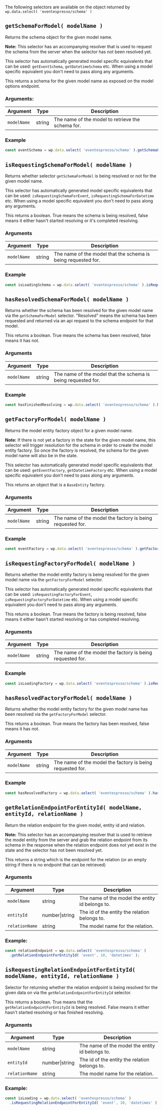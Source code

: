 The following selectors are available on the object returned by `wp.data.select( 'eventespresso/schema' )`

## `getSchemaForModel( modelName )`

Returns the schema object for the given model name.

**Note:**  This selector has an accompanying resolver that is used to request the schema from the server when the selector has not been resolved yet.

This selector has automatically generated model specific equivalents that can be used: `getEventSchema`, `getDatetimeSchema` etc.  When using a model specific equivalent you don't need to pass along any arguments.

This returns a schema for the given model name as exposed on the model options endpoint.

### Arguments:

| Argument    | Type   | Description                                      |
| ----------- | ------ | -------------------------------------------------|
| `modelName` | string | The name of the model to retrieve the schema for.|

### Example
```js
const eventSchema = wp.data.select( 'eventespresso/schema' ).getSchemaForModel( 'event' );
```

## `isRequestingSchemaForModel( modelName )`

Returns whether selector `getSchemaForModel` is being resolved or not for the given model name.

This selector has automatically generated model specific equivalents that can be used: `isRequestingSchemaForEvent`, `isRequestingSchemaForDatetime` etc.  When using a model specific equivalent you don't need to pass along any arguments.

This returns a boolean.  True means the schema is being resolved, false means it either hasn't started resolving or it's completed resolving.

### Arguments

| Argument    | Type   | Description                                                   |
| ----------- | ------ | ------------------------------------------------------------- |
| `modelName` | string | The name of the model that the schema is being requested for. |
 
### Example
```js
const isLoadingSchema = wp.data.select( 'eventespresso/schema' ).isRequestingSchemaForModel( 'event' );
```

## `hasResolvedSchemaForModel( modelName )`

Returns whether the schema has been resolved for the given model name via the `getSchemaForModel` selector.  "Resolved" means the schema has been requested and returned via an api request to the schema endpoint for that model.

This returns a boolean.  True means the schema has been resolved, false means it has not.

### Arguments

| Argument    | Type   | Description                                                   |
| ----------- | ------ | ------------------------------------------------------------- |
| `modelName` | string | The name of the model that the schema is being requested for. |

### Example
```js
const hasFinishedResolving = wp.data.select( 'eventespresso/schema' ).hasResolvedSchemaForModel( 'event' );
```

## `getFactoryForModel( modelName )`

Returns the model entity factory object for a given model name.

 **Note:** If there is not yet a factory in the state for the given model name, this selector will trigger resolution for the schema in order to create the model entity factory.  So once the factory is resolved, the schema for the given model name will also be in the state.
 
 This selector has automatically generated model specific equivalents that can be used: `getEventFactory`, `getDatetimeFactory` etc.  When using a model specific equivalent you don't need to pass along any arguments.
 
 This returns an object that is a `BaseEntity` factory.

### Arguments

| Argument    | Type   | Description                                              |
| ----------- | ------ | ---------------------------------------------------------|
| `modelName` | string | The name of the model the factory is being requested for.|

### Example

```js
const eventFactory = wp.data.select( 'eventespresso/schema' ).getFactoryForModel( 'event' );
```

## `isRequestingFactoryForModel( modelName )`

Returns whether the model entity factory is being resolved for the given model name via the `getFactoryForModel` selector.

This selector has automatically generated model specific equivalents that can be used: `isRequestingFactoryForEvent`, `isRequestingFactoryForDatetime` etc.  When using a model specific equivalent you don't need to pass along any arguments.

This returns a boolean.  True means the factory is being resolved, false means it either hasn't started resolving or has completed resolving.

### Arguments

| Argument    | Type   | Description                                               |
| ----------- | ------ | --------------------------------------------------------- |
| `modelName` | string | The name of the model the factory is being requested for. |

### Example
```js
const isLoadingFactory = wp.data.select( 'eventespresso/schema' ).isRequestingFactoryForModel( 'event' );
```

## `hasResolvedFactoryForModel( modelName )`

Returns whether the model entity factory for the given model name has been resolved via the `getFactoryForModel` selector.

This returns a boolean. True means the factory has been resolved, false means it has not.

### Arguments

| Argument    | Type   | Description                                               |
| ----------- | ------ | --------------------------------------------------------- |
| `modelName` | string | The name of the model the factory is being requested for. |

### Example
```js
const hasResolvedFactory = wp.data.select( 'eventespresso/schema' ).hasResolvedFactoryForModel( 'event' );
```

## `getRelationEndpointForEntityId( modelName, entityId, relationName )`

Return the relation endpoint for the given model, entity id and relation.

**Note:**  This selector has an accompanying resolver that is used to retrieve the model entity from the server and grab the relation endpoint from its schema in the response when the relation endpoint does not yet exist in the state and the selector has not been resolved yet.

This returns a string which is the endpoint for the relation (or an empty string if there is no endpoint that can be retrieved)

### Arguments

| Argument    | Type    | Description                                     |
| ----------- | ------- | ----------------------------------------------- |
| `modelName` | string  | The name of the model the entity id belongs to. |
| `entityId`  | number\|string | The id of the entity the relation belongs to.                                                 |
| `relationName`            | string         | The model name for the relation.                                                 |

### Example:

```js
const relationEndpoint = wp.data.select( 'eventespresso/schema' )
  .getRelationEndpointForEntityId( 'event', 10, 'datetimes' );
```

## `isRequestingRelationEndpointForEntityId( modelName, entityId, relationName )`

Selector for returning whether the relation endpoint is being resolved for the given data on via the `getRelationEndpointForEntityId` selector.

This returns a boolean.  True means that the `getRelationEndpointForEntityId` is being resolved.  False means it either hasn't started resolving or has finished resolving.

### Arguments

| Argument    | Type    | Description                                     |
| ----------- | ------- | ----------------------------------------------- |
| `modelName` | string  | The name of the model the entity id belongs to. |
| `entityId`  | number\|string | The id of the entity the relation belongs to.                                                 |
| `relationName`            | string         | The model name for the relation.                                                 |

### Example:

```js
const isLoading = wp.data.select( 'eventespresso/schema' )
  .isRequestingRelationEndpointForEntityId( 'event', 10, 'datetimes' );
```